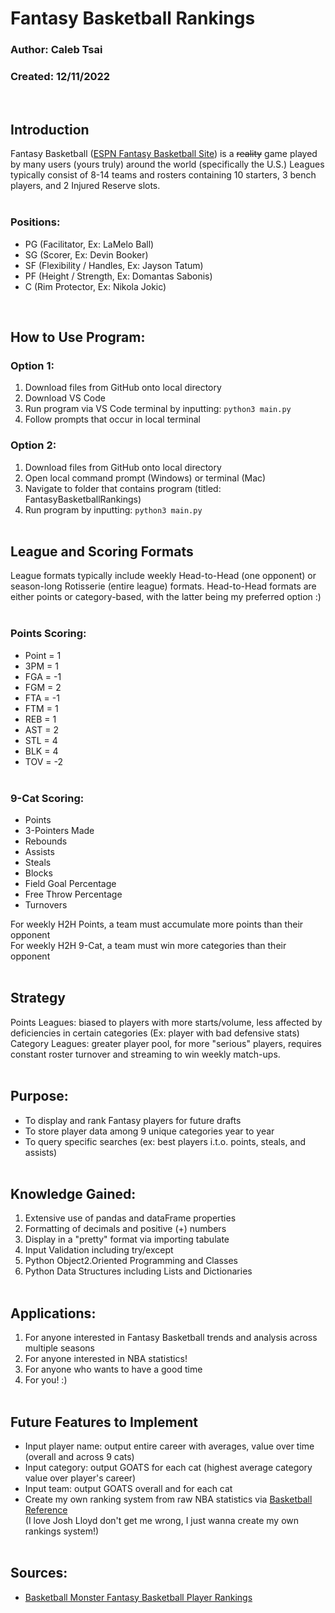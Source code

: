 # Fantasy Basketball Rankings
### Author: Caleb Tsai
### Created: 12/11/2022  
</br>

## Introduction
Fantasy Basketball ([ESPN Fantasy Basketball Site](https://www.espn.com/fantasy/mens-basketball/)) is a ~~reality~~ game played by many users (yours truly) around the world (specifically the U.S.)
Leagues typically consist of 8-14 teams and rosters containing 10 starters, 3 bench players, and 2 Injured Reserve slots.  
</br>

### Positions:
- PG (Facilitator, Ex: LaMelo Ball)
- SG (Scorer, Ex: Devin Booker)
- SF (Flexibility / Handles, Ex: Jayson Tatum)
- PF (Height / Strength, Ex: Domantas Sabonis)
- C  (Rim Protector, Ex: Nikola Jokic)  
</br>

## How to Use Program:
### Option 1:
1. Download files from GitHub onto local directory
2. Download VS Code
3. Run program via VS Code terminal by inputting: `python3 main.py`
4. Follow prompts that occur in local terminal
### Option 2:
1. Download files from GitHub onto local directory
2. Open local command prompt (Windows) or terminal (Mac)
3. Navigate to folder that contains program (titled: FantasyBasketballRankings)
4. Run program by inputting: `python3 main.py`
</br></br>

## League and Scoring Formats
League formats typically include weekly Head-to-Head (one opponent) or season-long Rotisserie (entire league) formats.
Head-to-Head formats are either points or category-based, with the latter being my preferred option :)
</br></br>

### Points Scoring:
- Point = 1
- 3PM = 1
- FGA = -1
- FGM = 2
- FTA = -1
- FTM = 1
- REB = 1
- AST = 2
- STL = 4
- BLK = 4
- TOV = -2
</br></br>

### 9-Cat Scoring:
- Points
- 3-Pointers Made
- Rebounds
- Assists
- Steals
- Blocks
- Field Goal Percentage
- Free Throw Percentage
- Turnovers

For weekly H2H Points, a team must accumulate more points than their opponent\
For weekly H2H 9-Cat, a team must win more categories than their opponent
</br></br>

## Strategy
Points Leagues: biased to players with more starts/volume, less affected by deficiencies in certain categories (Ex: player with bad defensive stats)
Category Leagues: greater player pool, for more "serious" players, requires constant roster turnover and streaming to win weekly match-ups.
</br></br>

## Purpose:
- To display and rank Fantasy players for future drafts
- To store player data among 9 unique categories year to year
- To query specific searches (ex: best players i.t.o. points, steals, and assists)
</br></br>

## Knowledge Gained:
1. Extensive use of pandas and dataFrame properties
2. Formatting of decimals and positive (+) numbers
3. Display in a "pretty" format via importing tabulate
4. Input Validation including try/except
5. Python Object2.Oriented Programming and Classes
6. Python Data Structures including Lists and Dictionaries
</br></br>

## Applications:
1. For anyone interested in Fantasy Basketball trends and analysis across multiple seasons
2. For anyone interested in NBA statistics!
3. For anyone who wants to have a good time
4. For you! :)
</br></br>

## Future Features to Implement
- Input player name: output entire career with averages, value over time (overall and across 9 cats)
- Input category: output GOATS for each cat (highest average category value over player's career)
- Input team: output GOATS overall and for each cat
- Create my own ranking system from raw NBA statistics via [Basketball Reference](https://www.basketball-reference.com/)  
(I love Josh Lloyd don't get me wrong, I just wanna create my own rankings system!)
</br></br>

## Sources:
- [Basketball Monster Fantasy Basketball Player Rankings](https://basketballmonster.com/playerrankings.aspx)

